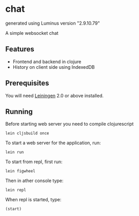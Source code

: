 # chat

generated using Luminus version "2.9.10.79"

A simple websocket chat

## Features

- Frontend and backend in clojure
- History on client side using IndexedDB

## Prerequisites

You will need [Leiningen][1] 2.0 or above installed.

[1]: https://github.com/technomancy/leiningen

## Running

Before starting web server you need to compile clojurescript

    lein cljsbuild once

To start a web server for the application, run:

    lein run

To start from repl, first run:

    lein figwheel
    
Then in ather console type:

    lein repl

When repl is started, type:
	
    (start)

